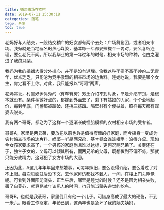 ```yaml
---
title: 婚恋市场在农村
date: 2019-07-11 15:30:18
categories: 随笔
tags: 杂感
toc: true
---
```

老妈好与人结交，一般结交稍广的妇女都有两个去处：广场舞剧团，或者相亲市场。我妈就是当地有名的热心媒婆，基本每一年都要拉拢个一两对，要么喜结连理，要么老死不闻。所以我毕业的第一年过年的时候，相亲市场的种种，也由之灌进了我的耳朵。

我妈为我的婚姻大事分外操心，并不是没有道理。像我这种不高不富不帅的三无青年，优点乏乏，只能沦为竞争激烈的相亲市场的边角料。连她也说，我要是哪个女生，肯定看不上你。对此，我只能报以“呵呵”两声。

老妈常说，村里好多优秀的（有车有房）男生介绍不到对象，不是介绍不到，是根本就没有。条件稍微好点的，都嫁到外面去了，剩下有姑娘的人家，个个坐地起价，每到年底，门槛都被踏破，还挑三拣四。隔壁村有个傻姑娘，照样每天都有媒婆去说亲。

我有两个哥哥，都沦为了这样一个逐渐长成怪胎模样的农村相亲市场的受害者。

哥哥A，家里是两兄弟，要放在以前也许是值得夸耀的好家庭，而今摇身一变成为农村婚恋市场的边角料。媒婆一听是两兄弟，基本都会连连摆手：没得介绍。现如今女孩家要求高了，一个男孩的家庭尚且难以达标，更何况两兄弟了。关键还在于，独生子女的，父母可以倾其所有，而两兄弟的父母，既想做到不偏不倚，那就只能分散精力，这可犯了女方市场的大忌。

正因为此，A这几年年年回来愁婚事，可每年照旧，要么没得介绍，要么看过了对不上眼。每次见面过后没下文，去他家拜访都找不到人，一问，在楼上门头睡觉呢。可看到外面阳光浇头，正当午后，哪里是睡觉的时候？还不是因为相亲失败，丢了自尊心，就算是过年该见人的时间，也只能当蒙头避世的鸵鸟。

哥哥B，也就是我表哥，家里倒只有他一个儿子。可惜身高成了最大的硬伤，不到一米六。眼看工作渐定，年龄已到，这两年也是急坏了我的姨夫姨妈，
